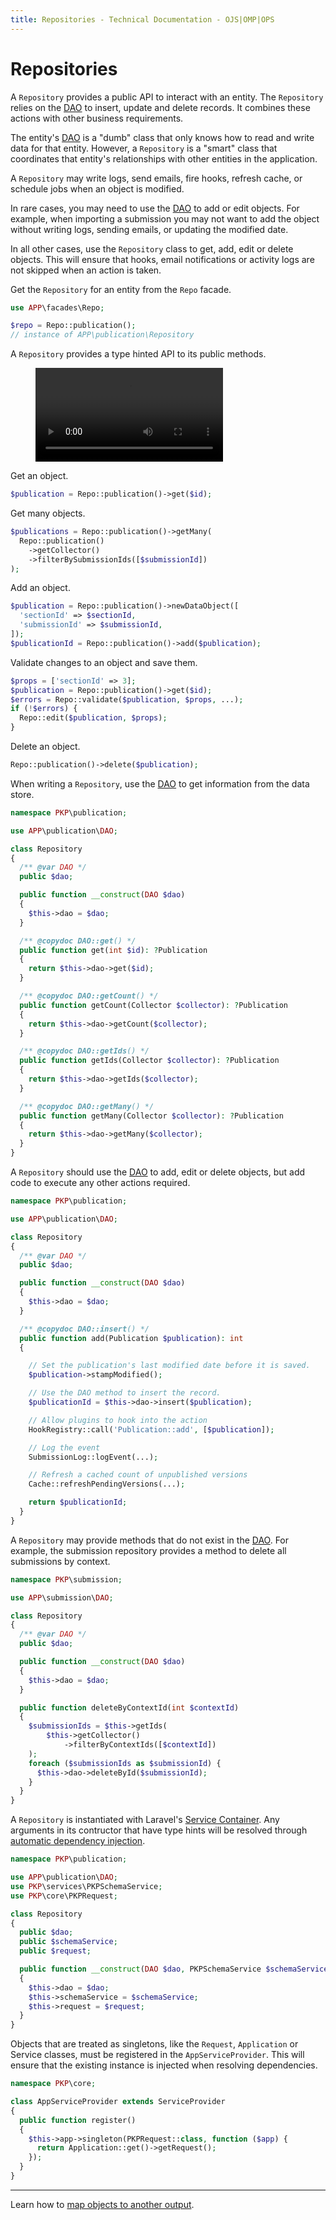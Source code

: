 ```yaml
---
title: Repositories - Technical Documentation - OJS|OMP|OPS
---
```


# Repositories

A `Repository` provides a public API to interact with an entity. The `Repository` relies on the [DAO](./architecture-daos) to insert, update and delete records. It combines these actions with other business requirements.

The entity's [DAO](./architecture-daos) is a "dumb" class that only knows how to read and write data for that entity. However, a `Repository` is a "smart" class that coordinates that entity's relationships with other entities in the application.

A `Repository` may write logs, send emails, fire hooks, refresh cache, or schedule jobs when an object is modified.

In rare cases, you may need to use the [DAO](./architecture-daos) to add or edit objects. For example, when importing a submission you may not want to add the object without writing logs, sending emails, or updating the modified date.

In all other cases, use the `Repository` class to get, add, edit or delete objects. This will ensure that hooks, email notifications or activity logs are not skipped when an action is taken.

Get the `Repository` for an entity from the `Repo` facade.

```php
use APP\facades\Repo;

$repo = Repo::publication();
// instance of APP\publication\Repository
```

A `Repository` provides a type hinted API to its public methods.

<figure class="video_container">
  <video controls="true" allowfullscreen="true">
    <source src="../img/repository.mp4" type="video/mp4">
  </video>
</figure>

Get an object.

```php
$publication = Repo::publication()->get($id);
```

Get many objects.

```php
$publications = Repo::publication()->getMany(
  Repo::publication()
    ->getCollector()
    ->filterBySubmissionIds([$submissionId])
);
```

Add an object.

```php
$publication = Repo::publication()->newDataObject([
  'sectionId' => $sectionId,
  'submissionId' => $submissionId,
]);
$publicationId = Repo::publication()->add($publication);
```

Validate changes to an object and save them.

```php
$props = ['sectionId' => 3];
$publication = Repo::publication()->get($id);
$errors = Repo::validate($publication, $props, ...);
if (!$errors) {
  Repo::edit($publication, $props);
}
```

Delete an object.

```php
Repo::publication()->delete($publication);
```

When writing a `Repository`, use the [DAO](./architecture-daos) to get information from the data store.

```php
namespace PKP\publication;

use APP\publication\DAO;

class Repository
{
  /** @var DAO */
  public $dao;

  public function __construct(DAO $dao)
  {
    $this->dao = $dao;
  }

  /** @copydoc DAO::get() */
  public function get(int $id): ?Publication
  {
    return $this->dao->get($id);
  }

  /** @copydoc DAO::getCount() */
  public function getCount(Collector $collector): ?Publication
  {
    return $this->dao->getCount($collector);
  }

  /** @copydoc DAO::getIds() */
  public function getIds(Collector $collector): ?Publication
  {
    return $this->dao->getIds($collector);
  }

  /** @copydoc DAO::getMany() */
  public function getMany(Collector $collector): ?Publication
  {
    return $this->dao->getMany($collector);
  }
}
```

A `Repository` should use the [DAO](./architecture-daos) to add, edit or delete objects, but add code to execute any other actions required.

```php
namespace PKP\publication;

use APP\publication\DAO;

class Repository
{
  /** @var DAO */
  public $dao;

  public function __construct(DAO $dao)
  {
    $this->dao = $dao;
  }

  /** @copydoc DAO::insert() */
  public function add(Publication $publication): int
  {

    // Set the publication's last modified date before it is saved.
    $publication->stampModified();

    // Use the DAO method to insert the record.
    $publicationId = $this->dao->insert($publication);

    // Allow plugins to hook into the action
    HookRegistry::call('Publication::add', [$publication]);

    // Log the event
    SubmissionLog::logEvent(...);

    // Refresh a cached count of unpublished versions
    Cache::refreshPendingVersions(...);

    return $publicationId;
  }
}
```

A `Repository` may provide methods that do not exist in the [DAO](./architecture-daos). For example, the submission repository provides a method to delete all submissions by context.

```php
namespace PKP\submission;

use APP\submission\DAO;

class Repository
{
  /** @var DAO */
  public $dao;

  public function __construct(DAO $dao)
  {
    $this->dao = $dao;
  }

  public function deleteByContextId(int $contextId)
  {
    $submissionIds = $this->getIds(
        $this->getCollector()
            ->filterByContextIds([$contextId])
    );
    foreach ($submissionIds as $submissionId) {
      $this->dao->deleteById($submissionId);
    }
  }
}
```

A `Repository` is instantiated with Laravel's [Service Container](https://laravel.com/docs/8.x/container). Any arguments in its contructor that have type hints will be resolved through [automatic dependency injection](https://laravel.com/docs/8.x/container#automatic-injection).

```php
namespace PKP\publication;

use APP\publication\DAO;
use PKP\services\PKPSchemaService;
use PKP\core\PKPRequest;

class Repository
{
  public $dao;
  public $schemaService;
  public $request;

  public function __construct(DAO $dao, PKPSchemaService $schemaService, PKPRequest $request)
  {
    $this->dao = $dao;
    $this->schemaService = $schemaService;
    $this->request = $request;
  }
}
```

Objects that are treated as singletons, like the `Request`, `Application` or Service classes, must be registered in the `AppServiceProvider`. This will ensure that the existing instance is injected when resolving dependencies.

```php
namespace PKP\core;

class AppServiceProvider extends ServiceProvider
{
  public function register()
  {
    $this->app->singleton(PKPRequest::class, function ($app) {
      return Application::get()->getRequest();
    });
  }
}
```

---

Learn how to [map objects to another output](./architecture-maps).